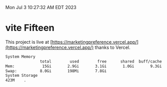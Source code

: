 Mon Jul  3 10:27:32 AM EDT 2023

# vite Fifteen


This project is live at [https://marketingpreference.vercel.app/](https://marketingpreference.vercel.app/) thanks to Vercel.

```bash
System Memory
               total        used        free      shared  buff/cache   available
Mem:            15Gi       2.9Gi       3.1Gi       1.0Gi       9.3Gi        10Gi
Swap:          8.0Gi       198Mi       7.8Gi
System Storage
423M	.
